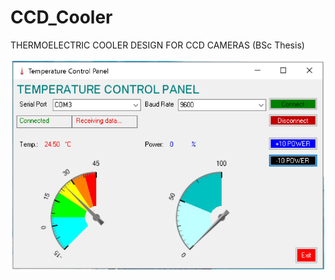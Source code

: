 # CCD_Cooler
THERMOELECTRIC COOLER DESIGN FOR CCD CAMERAS (BSc Thesis)

<img src="https://github.com/gokhangerdan/CCD_Cooler/blob/master/Screenshot%20from%202019-06-12%2017-30-32.png">
